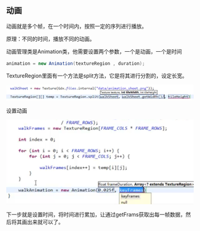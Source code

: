 ## 动画

动画就是多个帧，在一个时间内，按照一定的序列进行播放。

原理：不同的时间，播放不同的动画。

动画管理类是Animation类，他需要设置两个参数，一个是动画，一个是时间

```java
animation = new Animation(textureRegion , duration);
```

TextureRegion里面有一个方法是split方法，它是将其进行分割的，设定长宽。

![1563636713840](..\图片\1563636713840.png) 

设置动画

![1563637020196](..\图片\1563637020196.png)

下一步就是设置时间，将时间进行累加，让通过getFrams获取出每一帧数据，然后将其画出来就可以了。

































